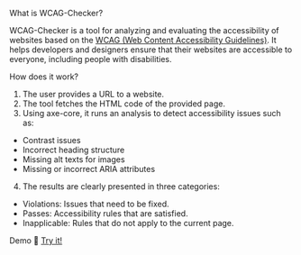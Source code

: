 What is WCAG-Checker?

WCAG-Checker is a tool for analyzing and evaluating the accessibility of websites based on the [WCAG (Web Content Accessibility Guidelines)](https://www.w3.org/WAI/standards-guidelines/wcag/). It helps developers and designers ensure that their websites are accessible to everyone, including people with disabilities.

How does it work?

1. The user provides a URL to a website.
2. The tool fetches the HTML code of the provided page.
3. Using axe-core, it runs an analysis to detect accessibility issues such as:
- Contrast issues
- Incorrect heading structure
- Missing alt texts for images
- Missing or incorrect ARIA attributes
  
4. The results are clearly presented in three categories:
   
- Violations: Issues that need to be fixed.
- Passes: Accessibility rules that are satisfied.
- Inapplicable: Rules that do not apply to the current page.

Demo
🚀  [Try it!](https://wcag-checker.vercel.app/)
 
